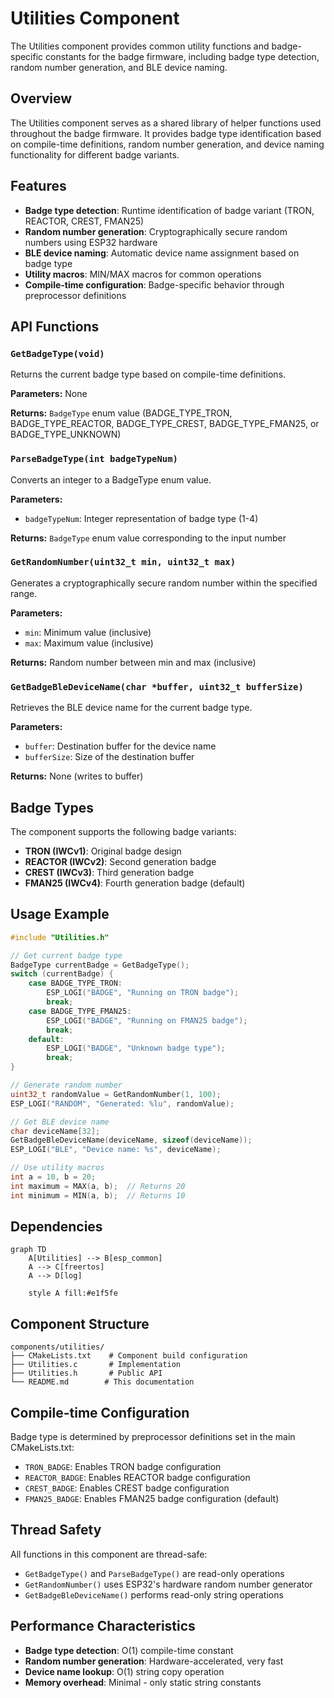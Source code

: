 # Utilities Component

The Utilities component provides common utility functions and badge-specific constants for the badge firmware, including badge type detection, random number generation, and BLE device naming.

## Overview

The Utilities component serves as a shared library of helper functions used throughout the badge firmware. It provides badge type identification based on compile-time definitions, random number generation, and device naming functionality for different badge variants.

## Features

- **Badge type detection**: Runtime identification of badge variant (TRON, REACTOR, CREST, FMAN25)
- **Random number generation**: Cryptographically secure random numbers using ESP32 hardware
- **BLE device naming**: Automatic device name assignment based on badge type
- **Utility macros**: MIN/MAX macros for common operations
- **Compile-time configuration**: Badge-specific behavior through preprocessor definitions

## API Functions

### `GetBadgeType(void)`
Returns the current badge type based on compile-time definitions.

**Parameters:** None

**Returns:** `BadgeType` enum value (BADGE_TYPE_TRON, BADGE_TYPE_REACTOR, BADGE_TYPE_CREST, BADGE_TYPE_FMAN25, or BADGE_TYPE_UNKNOWN)

### `ParseBadgeType(int badgeTypeNum)`
Converts an integer to a BadgeType enum value.

**Parameters:**
- `badgeTypeNum`: Integer representation of badge type (1-4)

**Returns:** `BadgeType` enum value corresponding to the input number

### `GetRandomNumber(uint32_t min, uint32_t max)`
Generates a cryptographically secure random number within the specified range.

**Parameters:**
- `min`: Minimum value (inclusive)
- `max`: Maximum value (inclusive)

**Returns:** Random number between min and max (inclusive)

### `GetBadgeBleDeviceName(char *buffer, uint32_t bufferSize)`
Retrieves the BLE device name for the current badge type.

**Parameters:**
- `buffer`: Destination buffer for the device name
- `bufferSize`: Size of the destination buffer

**Returns:** None (writes to buffer)

## Badge Types

The component supports the following badge variants:

- **TRON (IWCv1)**: Original badge design
- **REACTOR (IWCv2)**: Second generation badge
- **CREST (IWCv3)**: Third generation badge  
- **FMAN25 (IWCv4)**: Fourth generation badge (default)

## Usage Example

```c
#include "Utilities.h"

// Get current badge type
BadgeType currentBadge = GetBadgeType();
switch (currentBadge) {
    case BADGE_TYPE_TRON:
        ESP_LOGI("BADGE", "Running on TRON badge");
        break;
    case BADGE_TYPE_FMAN25:
        ESP_LOGI("BADGE", "Running on FMAN25 badge");
        break;
    default:
        ESP_LOGI("BADGE", "Unknown badge type");
        break;
}

// Generate random number
uint32_t randomValue = GetRandomNumber(1, 100);
ESP_LOGI("RANDOM", "Generated: %lu", randomValue);

// Get BLE device name
char deviceName[32];
GetBadgeBleDeviceName(deviceName, sizeof(deviceName));
ESP_LOGI("BLE", "Device name: %s", deviceName);

// Use utility macros
int a = 10, b = 20;
int maximum = MAX(a, b);  // Returns 20
int minimum = MIN(a, b);  // Returns 10
```

## Dependencies

```mermaid
graph TD
    A[Utilities] --> B[esp_common]
    A --> C[freertos]
    A --> D[log]
    
    style A fill:#e1f5fe
```

## Component Structure

```
components/utilities/
├── CMakeLists.txt    # Component build configuration
├── Utilities.c       # Implementation
├── Utilities.h       # Public API
└── README.md        # This documentation
```

## Compile-time Configuration

Badge type is determined by preprocessor definitions set in the main CMakeLists.txt:

- `TRON_BADGE`: Enables TRON badge configuration
- `REACTOR_BADGE`: Enables REACTOR badge configuration  
- `CREST_BADGE`: Enables CREST badge configuration
- `FMAN25_BADGE`: Enables FMAN25 badge configuration (default)

## Thread Safety

All functions in this component are thread-safe:
- `GetBadgeType()` and `ParseBadgeType()` are read-only operations
- `GetRandomNumber()` uses ESP32's hardware random number generator
- `GetBadgeBleDeviceName()` performs read-only string operations

## Performance Characteristics

- **Badge type detection**: O(1) compile-time constant
- **Random number generation**: Hardware-accelerated, very fast
- **Device name lookup**: O(1) string copy operation
- **Memory overhead**: Minimal - only static string constants
